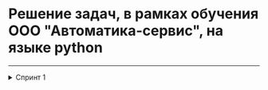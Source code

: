 # Решение задач, в рамках обучения ООО "Автоматика-сервис", на языке python
------
  <details>
  <summary> Спринт 1 </summary>
  <ul>
  </ul>
  <ul>
    <details>
    <summary> Ближайщий ноль </summary>
    <ul>Тимофей ищет место, чтобы построить себе дом. Улица, на которой он хочет жить, имеет длину n, то есть состоит из n одинаковых идущих подряд участков. Каждый участок либо пустой, либо на нём уже построен дом. 
Общительный Тимофей не хочет жить далеко от других людей на этой улице. Поэтому ему важно для каждого участка знать расстояние до ближайшего пустого участка. Если участок пустой, эта величина будет равна нулю — расстояние до самого себя.
Помогите Тимофею посчитать искомые расстояния. Для этого у вас есть карта улицы. Дома в городе Тимофея нумеровались в том порядке, в котором строились, поэтому их номера на карте никак не упорядочены. Пустые участки обозначены нулями.
    </ul>
    </details>
    <details>
    <summary> Ловкость рук </summary>
    <ul>Ближайщий ноль</ul>
    </details>
  </ul>
  <ul>
  </ul>
  </details>